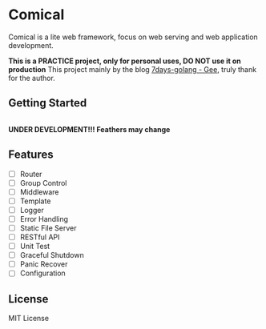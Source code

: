 # Comical
Comical is a lite web framework, focus on web serving and web application development.

**This is a PRACTICE project, only for personal uses, DO NOT use it on production**
This project mainly by the blog [7days-golang - Gee](https://geektutu.com/post/gee.html), truly thank for the author.

## Getting Started
```go
```

**UNDER DEVELOPMENT!!! Feathers may change**
## Features
- [ ] Router
- [ ] Group Control
- [ ] Middleware
- [ ] Template
- [ ] Logger
- [ ] Error Handling
- [ ] Static File Server
- [ ] RESTful API
- [ ] Unit Test
- [ ] Graceful Shutdown
- [ ] Panic Recover
- [ ] Configuration

## License
MIT License